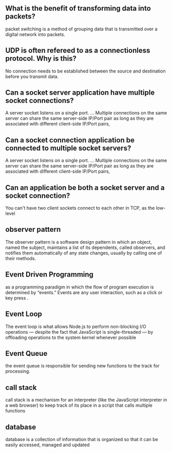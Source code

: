 ## What is the benefit of transforming data into packets?

 packet switching is a method of grouping data that is transmitted over a digital network into packets.

## UDP is often refereed to as a connectionless protocol. Why is this?

 No connection needs to be established between the source and destination before you transmit data.

 ## Can a socket server application have multiple socket connections?

 A server socket listens on a single port. ... Multiple connections on the same server can share the same server-side IP/Port pair as long as they are associated with different client-side IP/Port pairs,

 ## Can a socket connection application be connected to multiple socket servers?

 A server socket listens on a single port. ... Multiple connections on the same server can share the same server-side IP/Port pair as long as they are associated with different client-side IP/Port pairs,

## Can an application be both a socket server and a socket connection?

You can't have two client sockets connect to each other in TCP, as the low-level

## observer pattern

The observer pattern is a software design pattern in which an object, named the subject, maintains a list of its dependents, called observers, and notifies them automatically of any state changes, usually by calling one of their methods.

## Event Driven Programming

as a programming paradigm in which the flow of program execution is determined by “events.” Events are any user interaction, such as a click or key press .

## Event Loop

The event loop is what allows Node.js to perform non-blocking I/O operations — despite the fact that JavaScript is single-threaded — by offloading operations to the system kernel whenever possible

## Event Queue

the event queue is responsible for sending new functions to the track for processing.

## call stack

call stack is a mechanism for an interpreter (like the JavaScript interpreter in a web browser) to keep track of its place in a script that calls multiple functions

## database 

 database is a collection of information that is organized so that it can be easily accessed, managed and updated